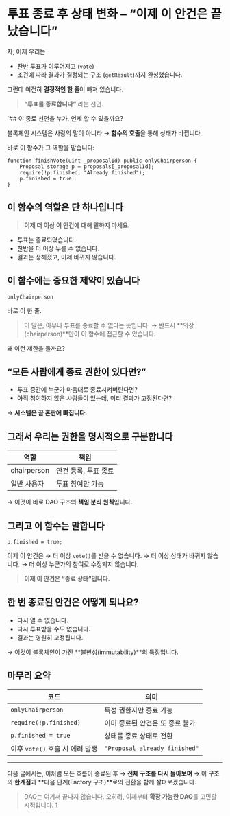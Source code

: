 # 투표 종료 후 상태 변화 – **“이제 이 안건은 끝났습니다”**

자, 이제 우리는

- 찬반 투표가 이루어지고 (`vote`)
- 조건에 따라 결과가 결정되는 구조 (`getResult`)까지
  완성했습니다.

그런데 여전히 **결정적인 한 줄**이 빠져 있습니다.

> **“투표를 종료합니다”**
> 라는 선언.

`## 이 종료 선언을 누가, 언제 할 수 있을까요?

블록체인 시스템은 사람의 말이 아니라
→ **함수의 호출**을 통해 상태가 바뀝니다.

바로 이 함수가 그 역할을 맡습니다:

```solidity
function finishVote(uint _proposalId) public onlyChairperson {
    Proposal storage p = proposals[_proposalId];
    require(!p.finished, "Already finished");
    p.finished = true;
}
```

## 이 함수의 역할은 단 하나입니다

> **이제 더 이상 이 안건에 대해 말하지 마세요.**

- 투표는 종료되었습니다.
- 찬반을 더 이상 누를 수 없습니다.
- 결과는 정해졌고, 이제 바뀌지 않습니다.

## 이 함수에는 중요한 제약이 있습니다

```solidity
onlyChairperson
```

바로 이 한 줄.

> 이 말은, 아무나 투표를 종료할 수 없다는 뜻입니다.
> → 반드시 **의장(chairperson)**만이 이 함수에 접근할 수 있습니다.

왜 이런 제한을 둘까요?

## “모든 사람에게 종료 권한이 있다면?”

- 투표 중간에 누군가 마음대로 종료시켜버린다면?
- 아직 참여하지 않은 사람들이 있는데, 미리 결과가 고정된다면?

→ **시스템은 곧 혼란에 빠집니다.**

## 그래서 우리는 **권한을 명시적으로 구분합니다**

| 역할        | 책임                 |
| ----------- | -------------------- |
| chairperson | 안건 등록, 투표 종료 |
| 일반 사용자 | 투표 참여만 가능     |

→ 이것이 바로 DAO 구조의 **책임 분리 원칙**입니다.

## 그리고 이 함수는 말합니다

```solidity
p.finished = true;
```

이제 이 안건은
→ 더 이상 `vote()`를 받을 수 없습니다.
→ 더 이상 상태가 바뀌지 않습니다.
→ 더 이상 누군가의 참여로 수정되지 않습니다.

> **이제 이 안건은 “종료 상태”입니다.**

## 한 번 종료된 안건은 어떻게 되나요?

- 다시 열 수 없습니다.
- 다시 투표받을 수도 없습니다.
- 결과는 영원히 고정됩니다.

→ 이것이 블록체인이 가진 **불변성(immutability)**의 특징입니다.

## 마무리 요약

| 코드                            | 의미                            |
| ------------------------------- | ------------------------------- |
| `onlyChairperson`               | 특정 권한자만 종료 가능         |
| `require(!p.finished)`          | 이미 종료된 안건은 또 종료 불가 |
| `p.finished = true`             | 상태를 종료 상태로 전환         |
| 이후 `vote()` 호출 시 에러 발생 | `"Proposal already finished"`   |

---

다음 글에서는, 이처럼 모든 흐름이 종료된 후
→ **전체 구조를 다시 돌아보며**
→ 이 구조의 **한계점**과 **다음 단계(Factory 구조)**로의 전환을 함께 살펴보겠습니다.

> DAO는 여기서 끝나지 않습니다.
> 오히려, 이제부터 **확장 가능한 DAO**를 고민할 시점입니다.
1